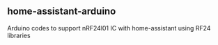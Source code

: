 home-assistant-arduino
----
Arduino codes to support nRF24l01 IC with home-assistant using RF24 libraries
